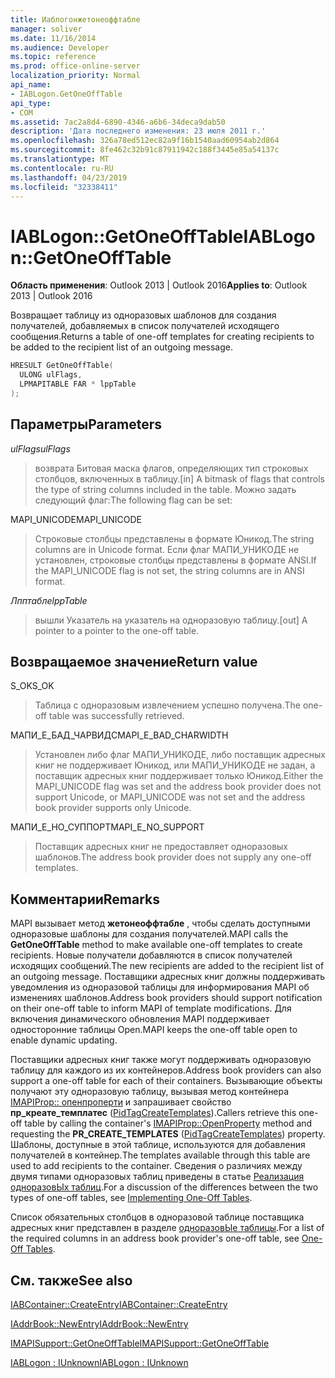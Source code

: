 ```yaml
---
title: Иаблогонжетонеоффтабле
manager: soliver
ms.date: 11/16/2014
ms.audience: Developer
ms.topic: reference
ms.prod: office-online-server
localization_priority: Normal
api_name:
- IABLogon.GetOneOffTable
api_type:
- COM
ms.assetid: 7ac2a8d4-6890-4346-a6b6-34deca9dab50
description: 'Дата последнего изменения: 23 июля 2011 г.'
ms.openlocfilehash: 326a78ed512ec82a9f16b1540aad60954ab2d864
ms.sourcegitcommit: 8fe462c32b91c87911942c188f3445e85a54137c
ms.translationtype: MT
ms.contentlocale: ru-RU
ms.lasthandoff: 04/23/2019
ms.locfileid: "32338411"
---
```

# <a name="iablogongetoneofftable"></a><span data-ttu-id="f4070-103">IABLogon::GetOneOffTable</span><span class="sxs-lookup"><span data-stu-id="f4070-103">IABLogon::GetOneOffTable</span></span>

  
  
<span data-ttu-id="f4070-104">**Область применения**: Outlook 2013 | Outlook 2016</span><span class="sxs-lookup"><span data-stu-id="f4070-104">**Applies to**: Outlook 2013 | Outlook 2016</span></span> 
  
<span data-ttu-id="f4070-105">Возвращает таблицу из одноразовых шаблонов для создания получателей, добавляемых в список получателей исходящего сообщения.</span><span class="sxs-lookup"><span data-stu-id="f4070-105">Returns a table of one-off templates for creating recipients to be added to the recipient list of an outgoing message.</span></span>
  
```cpp
HRESULT GetOneOffTable(
  ULONG ulFlags,
  LPMAPITABLE FAR * lppTable
);
```

## <a name="parameters"></a><span data-ttu-id="f4070-106">Параметры</span><span class="sxs-lookup"><span data-stu-id="f4070-106">Parameters</span></span>

 <span data-ttu-id="f4070-107">_ulFlags_</span><span class="sxs-lookup"><span data-stu-id="f4070-107">_ulFlags_</span></span>
  
> <span data-ttu-id="f4070-108">возврата Битовая маска флагов, определяющих тип строковых столбцов, включенных в таблицу.</span><span class="sxs-lookup"><span data-stu-id="f4070-108">[in] A bitmask of flags that controls the type of string columns included in the table.</span></span> <span data-ttu-id="f4070-109">Можно задать следующий флаг:</span><span class="sxs-lookup"><span data-stu-id="f4070-109">The following flag can be set:</span></span>
    
<span data-ttu-id="f4070-110">MAPI_UNICODE</span><span class="sxs-lookup"><span data-stu-id="f4070-110">MAPI_UNICODE</span></span> 
  
> <span data-ttu-id="f4070-111">Строковые столбцы представлены в формате Юникод.</span><span class="sxs-lookup"><span data-stu-id="f4070-111">The string columns are in Unicode format.</span></span> <span data-ttu-id="f4070-112">Если флаг МАПИ_УНИКОДЕ не установлен, строковые столбцы представлены в формате ANSI.</span><span class="sxs-lookup"><span data-stu-id="f4070-112">If the MAPI_UNICODE flag is not set, the string columns are in ANSI format.</span></span>
    
 <span data-ttu-id="f4070-113">_Лпптабле_</span><span class="sxs-lookup"><span data-stu-id="f4070-113">_lppTable_</span></span>
  
> <span data-ttu-id="f4070-114">вышли Указатель на указатель на одноразовую таблицу.</span><span class="sxs-lookup"><span data-stu-id="f4070-114">[out] A pointer to a pointer to the one-off table.</span></span>
    
## <a name="return-value"></a><span data-ttu-id="f4070-115">Возвращаемое значение</span><span class="sxs-lookup"><span data-stu-id="f4070-115">Return value</span></span>

<span data-ttu-id="f4070-116">S_OK</span><span class="sxs-lookup"><span data-stu-id="f4070-116">S_OK</span></span> 
  
> <span data-ttu-id="f4070-117">Таблица с одноразовым извлечением успешно получена.</span><span class="sxs-lookup"><span data-stu-id="f4070-117">The one-off table was successfully retrieved.</span></span>
    
<span data-ttu-id="f4070-118">МАПИ_Е_БАД_ЧАРВИДС</span><span class="sxs-lookup"><span data-stu-id="f4070-118">MAPI_E_BAD_CHARWIDTH</span></span> 
  
> <span data-ttu-id="f4070-119">Установлен либо флаг МАПИ_УНИКОДЕ, либо поставщик адресных книг не поддерживает Юникод, или МАПИ_УНИКОДЕ не задан, а поставщик адресных книг поддерживает только Юникод.</span><span class="sxs-lookup"><span data-stu-id="f4070-119">Either the MAPI_UNICODE flag was set and the address book provider does not support Unicode, or MAPI_UNICODE was not set and the address book provider supports only Unicode.</span></span>
    
<span data-ttu-id="f4070-120">МАПИ_Е_НО_СУППОРТ</span><span class="sxs-lookup"><span data-stu-id="f4070-120">MAPI_E_NO_SUPPORT</span></span> 
  
> <span data-ttu-id="f4070-121">Поставщик адресных книг не предоставляет одноразовых шаблонов.</span><span class="sxs-lookup"><span data-stu-id="f4070-121">The address book provider does not supply any one-off templates.</span></span>
    
## <a name="remarks"></a><span data-ttu-id="f4070-122">Комментарии</span><span class="sxs-lookup"><span data-stu-id="f4070-122">Remarks</span></span>

<span data-ttu-id="f4070-123">MAPI вызывает метод **жетонеоффтабле** , чтобы сделать доступными одноразовые шаблоны для создания получателей.</span><span class="sxs-lookup"><span data-stu-id="f4070-123">MAPI calls the **GetOneOffTable** method to make available one-off templates to create recipients.</span></span> <span data-ttu-id="f4070-124">Новые получатели добавляются в список получателей исходящих сообщений.</span><span class="sxs-lookup"><span data-stu-id="f4070-124">The new recipients are added to the recipient list of an outgoing message.</span></span> <span data-ttu-id="f4070-125">Поставщики адресных книг должны поддерживать уведомления из одноразовой таблицы для информирования MAPI об изменениях шаблонов.</span><span class="sxs-lookup"><span data-stu-id="f4070-125">Address book providers should support notification on their one-off table to inform MAPI of template modifications.</span></span> <span data-ttu-id="f4070-126">Для включения динамического обновления MAPI поддерживает односторонние таблицы Open.</span><span class="sxs-lookup"><span data-stu-id="f4070-126">MAPI keeps the one-off table open to enable dynamic updating.</span></span> 
  
<span data-ttu-id="f4070-127">Поставщики адресных книг также могут поддерживать одноразовую таблицу для каждого из их контейнеров.</span><span class="sxs-lookup"><span data-stu-id="f4070-127">Address book providers can also support a one-off table for each of their containers.</span></span> <span data-ttu-id="f4070-128">Вызывающие объекты получают эту одноразовую таблицу, вызывая метод контейнера [IMAPIProp:: опенпроперти](imapiprop-openproperty.md) и запрашивает свойство **пр_креате_темплатес** ([PidTagCreateTemplates](pidtagcreatetemplates-canonical-property.md)).</span><span class="sxs-lookup"><span data-stu-id="f4070-128">Callers retrieve this one-off table by calling the container's [IMAPIProp::OpenProperty](imapiprop-openproperty.md) method and requesting the **PR_CREATE_TEMPLATES** ([PidTagCreateTemplates](pidtagcreatetemplates-canonical-property.md)) property.</span></span> <span data-ttu-id="f4070-129">Шаблоны, доступные в этой таблице, используются для добавления получателей в контейнер.</span><span class="sxs-lookup"><span data-stu-id="f4070-129">The templates available through this table are used to add recipients to the container.</span></span> <span data-ttu-id="f4070-130">Сведения о различиях между двумя типами одноразовых таблиц приведены в статье [Реализация одноразовЫх таблиц](implementing-one-off-tables.md).</span><span class="sxs-lookup"><span data-stu-id="f4070-130">For a discussion of the differences between the two types of one-off tables, see [Implementing One-Off Tables](implementing-one-off-tables.md).</span></span>
  
<span data-ttu-id="f4070-131">Список обязательных столбцов в одноразовой таблице поставщика адресных книг представлен в разделе [одноразовЫе таблицы](one-off-tables.md).</span><span class="sxs-lookup"><span data-stu-id="f4070-131">For a list of the required columns in an address book provider's one-off table, see [One-Off Tables](one-off-tables.md).</span></span>
  
## <a name="see-also"></a><span data-ttu-id="f4070-132">См. также</span><span class="sxs-lookup"><span data-stu-id="f4070-132">See also</span></span>



[<span data-ttu-id="f4070-133">IABContainer::CreateEntry</span><span class="sxs-lookup"><span data-stu-id="f4070-133">IABContainer::CreateEntry</span></span>](iabcontainer-createentry.md)
  
[<span data-ttu-id="f4070-134">IAddrBook::NewEntry</span><span class="sxs-lookup"><span data-stu-id="f4070-134">IAddrBook::NewEntry</span></span>](iaddrbook-newentry.md)
  
[<span data-ttu-id="f4070-135">IMAPISupport::GetOneOffTable</span><span class="sxs-lookup"><span data-stu-id="f4070-135">IMAPISupport::GetOneOffTable</span></span>](imapisupport-getoneofftable.md)
  
[<span data-ttu-id="f4070-136">IABLogon : IUnknown</span><span class="sxs-lookup"><span data-stu-id="f4070-136">IABLogon : IUnknown</span></span>](iablogoniunknown.md)

